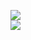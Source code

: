 [![](https://img.shields.io/badge/Made%20With-Github%20Spray-lightgrey.svg?style=for-the-badge&logo=github)](https://github.com/Annihil/github-spray#5559)  
[![](https://i.imgur.com/2DrTn0Z.gif)](https://github.com/Annihil/github-spray)
